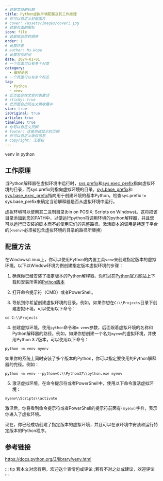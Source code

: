 ```yaml
---
# 这是文章的标题
title: Python虚拟环境配置及其工作原理
# 你可以自定义封面图片
# cover: /assets/images/cover1.jpg
# 这是页面的图标
icon: file
# 这是侧边栏的顺序
order: 1
# 设置作者
# author: Ms.Hope
# 设置写作时间
date: 2024-01-01
# 一个页面可以有多个分类
category:
  - 编程语言
# 一个页面可以有多个标签
tag:
  - Python
  - venv
# 此页面会在文章列表置顶
# sticky: true
# 此页面会出现在文章收藏中
star: true
isOriginal: true
article: true
timeline: true
# 你可以自定义页脚
# footer: 这是测试显示的页脚
# 你可以自定义版权信息
# copyright: 无版权
---
```


venv in python

<!-- more -->

## 工作原理

当Python解释器在虚拟环境中运行时，[sys.prefix](https://docs.python.org/3/library/sys.html#sys.prefix)和[sys.exec_prefix](https://docs.python.org/3/library/sys.html#sys.exec_prefix)指向虚拟环境的目录，而sys.prefix则指向虚拟环境的目录。[sys.base_prefix](https://docs.python.org/3/library/sys.html#sys.base_prefix)和 [sys.base_exec_prefix](https://docs.python.org/3/library/sys.html#sys.base_exec_prefix)指向用于创建环境的基本Python。检查sys.prefix != sys.base_prefix来确定当前解释器是否从虚拟环境中运行。

虚拟环境可以使用其二进制目录(bin on POSIX; Scripts on Windows)。这将把该目录添加到您的PATH中，以便运行python将调用环境的python解释器，并且您可以运行已安装的脚本而不必使用它们的完整路径。激活脚本的调用是特定于平台的(`<venv>`必须被包含虚拟环境的目录的路径所替换)

## 配置方法

在Windows/Linux上，你可以使用Python的内置工具`venv`来创建指定版本的虚拟环境。以下以Window环境为例创建指定版本虚拟环境的步骤：

1. 确保你已经安装了指定版本的Python解释器。[你可以在Python官方网站](https://www.python.org/downloads/windows/)上下载和安装所需的[Python版本](https://www.python.org/downloads/windows/%EF%BC%89%E4%B8%8A%E4%B8%8B%E8%BD%BD%E5%92%8C%E5%AE%89%E8%A3%85%E6%89%80%E9%9C%80%E7%9A%84Python%E7%89%88%E6%9C%AC%E3%80%82)

2. 打开命令提示符（CMD）或者PowerShell。

3. 导航到你希望创建虚拟环境的目录。例如，如果你想在`C:\\Projects`目录下创建虚拟环境，可以使用以下命令：

  ```shell
  cd C:\\Projects

  ```

4. 创建虚拟环境。使用`python`命令和`m venv`参数，后面跟着虚拟环境的名称和Python解释器的路径。例如，如果你想创建一个名为`myenv`的虚拟环境，并使用Python 3.7版本，可以使用以下命令：

```shell
python -m venv myenv

```

如果你的系统上同时安装了多个版本的Python，你可以指定要使用的Python解释器的完径。例如：

```shell
python -m venv --python=C:\\Python37\\python.exe myenv

```

5. 激活虚拟环境。在命令提示符或者PowerShell中，使用以下命令激活虚拟环境：

```shell
myenv\\Scripts\\activate

```

激活后，你将看到命令提示符或者PowerShell的提示符前面有`(myenv)`字样，表示你进入了虚拟环境。

现在，你已经成功创建了指定版本的虚拟环境，并且可以在该环境中安装和运行特定版本的Python程序。

## 参考链接

https://docs.python.org/3/library/venv.html

::: tip
若本文对您有用，欢迎送个表情包或评论
;若有不对之处或建议，欢迎评论
:::
